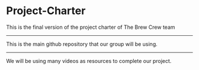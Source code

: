 
# Project-Charter
This is the final version of the project charter of The Brew Crew team


************
This is the main github repository that our group will be using.


*************
We will be using many videos as resources to complete our project.

